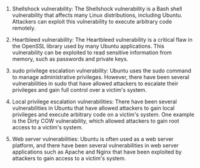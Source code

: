 <ol>
<li>
<p>Shellshock vulnerability: The Shellshock vulnerability is a Bash shell vulnerability that affects many Linux distributions, including Ubuntu. Attackers can exploit this vulnerability to execute arbitrary code remotely.</p>
</li>
<li>
<p>Heartbleed vulnerability: The Heartbleed vulnerability is a critical flaw in the OpenSSL library used by many Ubuntu applications. This vulnerability can be exploited to read sensitive information from memory, such as passwords and private keys.</p>
</li>
<li>
<p>sudo privilege escalation vulnerability: Ubuntu uses the sudo command to manage administrative privileges. However, there have been several vulnerabilities in sudo that have allowed attackers to escalate their privileges and gain full control over a victim's system.</p>
</li>
<li>
<p>Local privilege escalation vulnerabilities: There have been several vulnerabilities in Ubuntu that have allowed attackers to gain local privileges and execute arbitrary code on a victim's system. One example is the Dirty COW vulnerability, which allowed attackers to gain root access to a victim's system.</p>
</li>
<li>
<p>Web server vulnerabilities: Ubuntu is often used as a web server platform, and there have been several vulnerabilities in web server applications such as Apache and Nginx that have been exploited by attackers to gain access to a victim's system.</p>
</li>
</ol>
